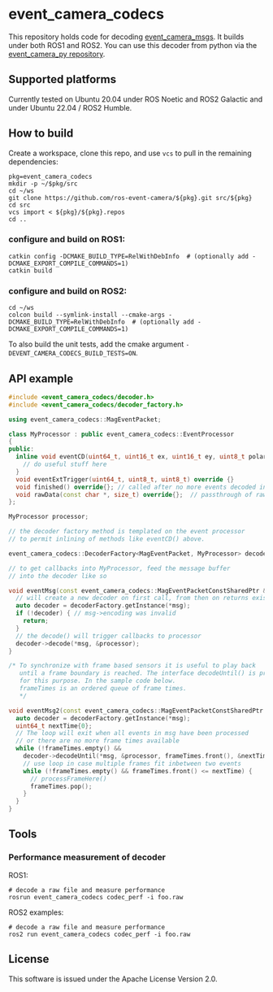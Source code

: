 # event_camera_codecs

This repository holds code for decoding
[event_camera_msgs](https://github.com/ros-event-camera/event_camera_msgs). It
builds under both ROS1 and ROS2.
You can use this decoder from python via the
[event_camera_py repository](https://github.com/ros-event-camera/event_camera_py).


## Supported platforms

Currently tested on Ubuntu 20.04 under ROS Noetic and ROS2 Galactic
and under Ubuntu 22.04 / ROS2 Humble.


## How to build
Create a workspace, clone this repo, and use ``vcs``
to pull in the remaining dependencies:

```
pkg=event_camera_codecs
mkdir -p ~/$pkg/src
cd ~/ws
git clone https://github.com/ros-event-camera/${pkg}.git src/${pkg}
cd src
vcs import < ${pkg}/${pkg}.repos
cd ..
```

### configure and build on ROS1:

```
catkin config -DCMAKE_BUILD_TYPE=RelWithDebInfo  # (optionally add -DCMAKE_EXPORT_COMPILE_COMMANDS=1)
catkin build
```

### configure and build on ROS2:

```
cd ~/ws
colcon build --symlink-install --cmake-args -DCMAKE_BUILD_TYPE=RelWithDebInfo  # (optionally add -DCMAKE_EXPORT_COMPILE_COMMANDS=1)
```

To also build the unit tests, add the cmake argument ``-DEVENT_CAMERA_CODECS_BUILD_TESTS=ON``.

## API example

```cpp
#include <event_camera_codecs/decoder.h>
#include <event_camera_codecs/decoder_factory.h>

using event_camera_codecs::MagEventPacket;

class MyProcessor : public event_camera_codecs::EventProcessor
{
public:
  inline void eventCD(uint64_t, uint16_t ex, uint16_t ey, uint8_t polarity) override {
    // do useful stuff here
  }
  void eventExtTrigger(uint64_t, uint8_t, uint8_t) override {}
  void finished() override{}; // called after no more events decoded in this packet
  void rawData(const char *, size_t) override{};  // passthrough of raw data
};

MyProcessor processor;

// the decoder factory method is templated on the event processor
// to permit inlining of methods like eventCD() above.

event_camera_codecs::DecoderFactory<MagEventPacket, MyProcessor> decoderFactory;

// to get callbacks into MyProcessor, feed the message buffer
// into the decoder like so

void eventMsg(const event_camera_codecs::MagEventPacketConstSharedPtr & msg) {
  // will create a new decoder on first call, from then on returns existing one
  auto decoder = decoderFactory.getInstance(*msg);
  if (!decoder) { // msg->encoding was invalid
    return;
  }
  // the decode() will trigger callbacks to processor
  decoder->decode(*msg, &processor);
}

/* To synchronize with frame based sensors it is useful to play back
   until a frame boundary is reached. The interface decodeUntil() is provided
   for this purpose. In the sample code below.
   frameTimes is an ordered queue of frame times.
   */

void eventMsg2(const event_camera_codecs::MagEventPacketConstSharedPtr & msg) {
  auto decoder = decoderFactory.getInstance(*msg);
  uint64_t nextTime{0};
  // The loop will exit when all events in msg have been processed
  // or there are no more frame times available
  while (!frameTimes.empty() &&
    decoder->decodeUntil(*msg, &processor, frameTimes.front(), &nextTime)) {
    // use loop in case multiple frames fit inbetween two events
    while (!frameTimes.empty() && frameTimes.front() <= nextTime) {
      // processFrameHere()
      frameTimes.pop();
    }
  }
}
```

## Tools

### Performance measurement of decoder

ROS1:
```
# decode a raw file and measure performance
rosrun event_camera_codecs codec_perf -i foo.raw
```

ROS2 examples:
```
# decode a raw file and measure performance
ros2 run event_camera_codecs codec_perf -i foo.raw
```

## License

This software is issued under the Apache License Version 2.0.
